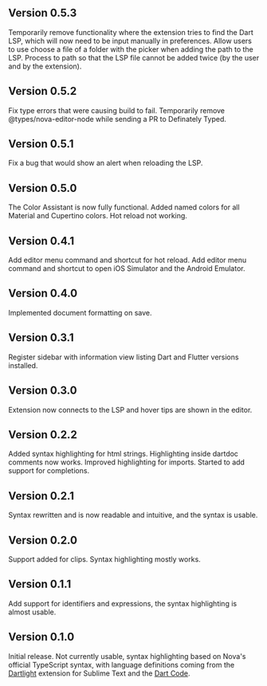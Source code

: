 ## Version 0.5.3

Temporarily remove functionality where the extension tries to find the Dart LSP, which will now need to be input manually in preferences.
Allow users to use choose a file of a folder with the picker when adding the path to the LSP.
Process to path so that the LSP file cannot be added twice (by the user and by the extension).

## Version 0.5.2

Fix type errors that were causing build to fail.
Temporarily remove @types/nova-editor-node while sending a PR to Definately Typed.

## Version 0.5.1

Fix a bug that would show an alert when reloading the LSP.

## Version 0.5.0

The Color Assistant is now fully functional.
Added named colors for all Material and Cupertino colors.
Hot reload not working.

## Version 0.4.1

Add editor menu command and shortcut for hot reload.
Add editor menu command and shortcut to open iOS Simulator and the Android Emulator.

## Version 0.4.0

Implemented document formatting on save.

## Version 0.3.1

Register sidebar with information view listing Dart and Flutter versions installed.

## Version 0.3.0

Extension now connects to the LSP and hover tips are shown in the editor.

## Version 0.2.2

Added syntax highlighting for html strings.
Highlighting inside dartdoc comments now works.
Improved highlighting for imports.
Started to add support for completions.

## Version 0.2.1

Syntax rewritten and is now readable and intuitive, and the syntax is usable.

## Version 0.2.0

Support added for clips. Syntax highlighting mostly works.

## Version 0.1.1

Add support for identifiers and expressions, the syntax highlighting is almost usable.

## Version 0.1.0

Initial release. Not currently usable, syntax highlighting based on Nova's official TypeScript syntax, with language definitions coming from the [Dartlight](https://github.com/elMuso/Dartlight) extension for Sublime Text and the [Dart Code](https://github.com/Dart-Code/Dart-Code).
